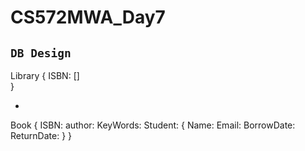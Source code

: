 # CS572MWA_Day7

`DB Design`
-
Library
{
	ISBN: []	
}

-
Book
{
	ISBN:
	author:
	KeyWords:
	Student: {
		Name:
		Email: 
		BorrowDate:
		ReturnDate:
	}
}
